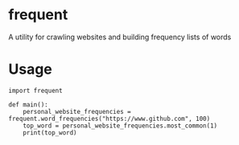 # frequent
A utility for crawling websites and building frequency lists of words

# Usage
```
import frequent

def main():
    personal_website_frequencies = frequent.word_frequencies("https://www.github.com", 100)
    top_word = personal_website_frequencies.most_common(1)
    print(top_word)
```
